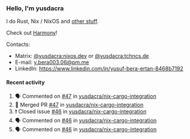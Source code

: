 ### Hello, I'm yusdacra

I do Rust, Nix / NixOS and [other stuff](https://yusdacra.gitlab.io/about).

Check out [Harmony](https://github.com/harmony-development)!

Contacts:
- Matrix: [@yusdacra:nixos.dev](https://matrix.to/#/@yusdacra:nixos.dev) or [@yusdacra:tchncs.de](https://matrix.to/#/@yusdacra:tchncs.de)
- E-mail: y.bera003.06@pm.me
- LinkedIn: https://www.linkedin.com/in/yusuf-bera-ertan-8468b7192

#### Recent activity

<!--START_SECTION:activity-->
1. 🗣 Commented on [#47](https://github.com/yusdacra/nix-cargo-integration/issues/47) in [yusdacra/nix-cargo-integration](https://github.com/yusdacra/nix-cargo-integration)
2. 🎉 Merged PR [#47](https://github.com/yusdacra/nix-cargo-integration/pull/47) in [yusdacra/nix-cargo-integration](https://github.com/yusdacra/nix-cargo-integration)
3. ❗️ Closed issue [#46](https://github.com/yusdacra/nix-cargo-integration/issues/46) in [yusdacra/nix-cargo-integration](https://github.com/yusdacra/nix-cargo-integration)
4. 🗣 Commented on [#46](https://github.com/yusdacra/nix-cargo-integration/issues/46) in [yusdacra/nix-cargo-integration](https://github.com/yusdacra/nix-cargo-integration)
5. 🗣 Commented on [#46](https://github.com/yusdacra/nix-cargo-integration/issues/46) in [yusdacra/nix-cargo-integration](https://github.com/yusdacra/nix-cargo-integration)
<!--END_SECTION:activity-->
